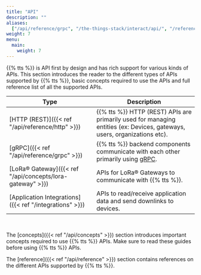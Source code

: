 ```yaml
---
title: "API"
description: ""
aliases:
  ["/api/reference/grpc", "/the-things-stack/interact/api/", "/reference/api"]
weight: 7
menu:
  main:
    weight: 7
---
```


{{% tts %}} is API first by design and has rich support for various kinds of APIs. This section introduces the reader to the different types of APIs supported by {{% tts %}}, basic concepts required to use the APIs and full reference list of all the supported APIs.

<!-- more -->

<div class="fixed-table table-api">

| Type                                                      | Description                                                                                                              |
| --------------------------------------------------------- | ------------------------------------------------------------------------------------------------------------------------ |
| [HTTP (REST)]({{< ref "/api/reference/http" >}})          | {{% tts %}} HTTP (REST) APIs are primarily used for managing entities (ex: Devices, gateways, users, organizations etc). |
| [gRPC]({{< ref "/api/reference/grpc" >}})                 | {{% tts %}} backend components communicate with each other primarily using [gRPC](https://grpc.io/).                     |
| [LoRa® Gateway]({{< ref "/api/concepts/lora-gateway" >}}) | APIs for LoRa® Gateways to communicate with {{% tts %}}.                                                                 |
| [Application Integrations]({{< ref "/integrations" >}})   | APIs to read/receive application data and send downlinks to devices.                                                     |

</div>

<br/>

The [concepts]({{< ref "/api/concepts" >}}) section introduces important concepts required to use {{% tts %}} APIs. Make sure to read these guides before using {{% tts %}} APIs.

The [reference]({{< ref "/api/reference" >}}) section contains references on the different APIs supported by {{% tts %}}.

